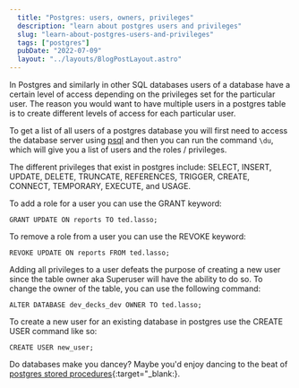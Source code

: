```yaml
---
  title: "Postgres: users, owners, privileges"
  description: "learn about postgres users and privileges"
  slug: "learn-about-postgres-users-and-privileges"
  tags: ["postgres"]
  pubDate: "2022-07-09"
  layout: "../layouts/BlogPostLayout.astro"
---
```


In Postgres and similarly in other SQL databases users of a database have a certain level of access depending on the privileges set for the particular user. The reason you would want to have multiple users in a postgres table is to create different levels of access for each particular user. 

To get a list of all users of a postgres database you will first need to access the database server using [psql](https://tinytechtuts.com/2022-pg_ctl-vs-psql) and then you can run the command `\du`, which will give you a list of users and the roles / privileges.

The different privileges that exist in postgres include:
SELECT, INSERT, UPDATE, DELETE, TRUNCATE, REFERENCES, TRIGGER, CREATE, CONNECT, TEMPORARY, EXECUTE, and USAGE.

To add a role for a user you can use the GRANT keyword:
```
GRANT UPDATE ON reports TO ted.lasso;
```

To remove a role from a user you can use the REVOKE keyword:
```
REVOKE UPDATE ON reports FROM ted.lasso;
```

Adding all privileges to a user defeats the purpose of creating a new user since the table owner aka Superuser will have the ability to do so. To change the owner of the table, you can use the following command:
```
ALTER DATABASE dev_decks_dev OWNER TO ted.lasso;
```

To create a new user for an existing database in postgres use the CREATE USER command like so:
```
CREATE USER new_user;
```

Do databases make you dancey? Maybe you'd enjoy dancing to the beat of [postgres stored procedures](https://tinytechtuts.com/2022-create-and-execute-stored-procedure-postgres){:target="_blank:}.
